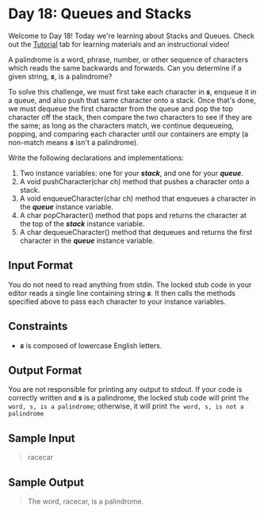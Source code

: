 # Day 18: Queues and Stacks 
Welcome to Day 18! Today we're learning about Stacks and Queues. Check out the [Tutorial](https://www.hackerrank.com/challenges/30-queues-stacks/tutorial) tab for learning materials and an instructional video!

A palindrome is a word, phrase, number, or other sequence of characters which reads the same backwards and forwards. Can you determine if a given string, ***s***, is a palindrome?

To solve this challenge, we must first take each character in ***s***, enqueue it in a queue, and also push that same character onto a stack. Once that's done, we must dequeue the first character from the queue and pop the top character off the stack, then compare the two characters to see if they are the same; as long as the characters match, we continue dequeueing, popping, and comparing each character until our containers are empty (a non-match means ***s*** isn't a palindrome).

Write the following declarations and implementations:

1. Two instance variables: one for your ***stack***, and one for your ***queue***.
2. A void pushCharacter(char ch) method that pushes a character onto a stack.
3. A void enqueueCharacter(char ch) method that enqueues a character in the ***queue*** instance variable.
4. A char popCharacter() method that pops and returns the character at the top of the ***stack*** instance variable.
5. A char dequeueCharacter() method that dequeues and returns the first character in the ***queue*** instance variable.

## Input Format
You do not need to read anything from stdin. The locked stub code in your editor reads a single line containing string ***s***. It then calls the methods specified above to pass each character to your instance variables.

## Constraints
* ***s*** is composed of lowercase English letters.

## Output Format
You are not responsible for printing any output to stdout. 
If your code is correctly written and ***s*** is a palindrome, the locked stub code will print `The word, s, is a palindrome`; otherwise, it will print `The word, s, is not a palindrome` 

## Sample Input
> racecar

## Sample Output
> The word, racecar, is a palindrome.

